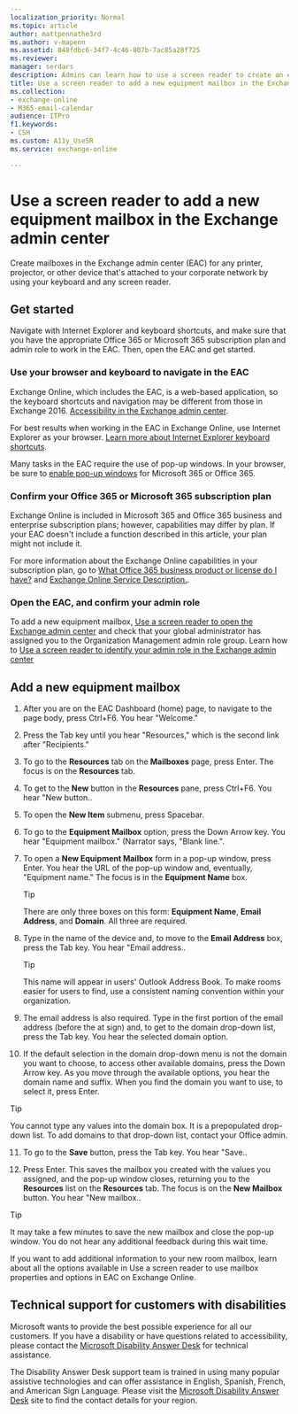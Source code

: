 ```yaml
---
localization_priority: Normal
ms.topic: article
author: mattpennathe3rd
ms.author: v-mapenn
ms.assetid: 848fdbc6-34f7-4c46-807b-7ac85a28f725
ms.reviewer: 
manager: serdars
description: Admins can learn how to use a screen reader to create an equipment mailbox in the Exchange admin center (EAC) in Exchange Online.
title: Use a screen reader to add a new equipment mailbox in the Exchange admin center
ms.collection: 
- exchange-online
- M365-email-calendar
audience: ITPro
f1.keywords:
- CSH
ms.custom: A11y_UseSR
ms.service: exchange-online

---
```


# Use a screen reader to add a new equipment mailbox in the Exchange admin center

Create mailboxes in the Exchange admin center (EAC) for any printer, projector, or other device that's attached to your corporate network by using your keyboard and any screen reader.

## Get started

Navigate with Internet Explorer and keyboard shortcuts, and make sure that you have the appropriate Office 365 or Microsoft 365 subscription plan and admin role to work in the EAC. Then, open the EAC and get started.

### Use your browser and keyboard to navigate in the EAC

Exchange Online, which includes the EAC, is a web-based application, so the keyboard shortcuts and navigation may be different from those in Exchange 2016. [Accessibility in the Exchange admin center](accessibility-in-exchange-admin-center.md).

For best results when working in the EAC in Exchange Online, use Internet Explorer as your browser. [Learn more about Internet Explorer keyboard shortcuts](https://support.microsoft.com/help/17456/).

Many tasks in the EAC require the use of pop-up windows. In your browser, be sure to [enable pop-up windows](https://support.microsoft.com/help/17479) for Microsoft 365 or Office 365.

### Confirm your Office 365 or Microsoft 365 subscription plan

Exchange Online is included in Microsoft 365 and Office 365 business and enterprise subscription plans; however, capabilities may differ by plan. If your EAC doesn't include a function described in this article, your plan might not include it.

For more information about the Exchange Online capabilities in your subscription plan, go to [What Office 365 business product or license do I have?](https://support.microsoft.com/office/f8ab5e25-bf3f-4a47-b264-174b1ee925fd) and [Exchange Online Service Description.](https://docs.microsoft.com/office365/servicedescriptions/exchange-online-service-description/exchange-online-service-description).

### Open the EAC, and confirm your admin role

To add a new equipment mailbox, [Use a screen reader to open the Exchange admin center](use-screen-reader-to-open-exchange-admin-center.md) and check that your global administrator has assigned you to the Organization Management admin role group. Learn how to [Use a screen reader to identify your admin role in the Exchange admin center](use-screen-reader-to-identify-admin-role-in-exchange-admin-center.md)

## Add a new equipment mailbox

1. After you are on the EAC Dashboard (home) page, to navigate to the page body, press Ctrl+F6. You hear "Welcome."

2. Press the Tab key until you hear "Resources," which is the second link after "Recipients."

3. To go to the **Resources** tab on the **Mailboxes** page, press Enter. The focus is on the **Resources** tab.

4. To get to the **New** button in the **Resources** pane, press Ctrl+F6. You hear "New button..

5. To open the **New Item** submenu, press Spacebar.

6. To go to the **Equipment Mailbox** option, press the Down Arrow key. You hear "Equipment mailbox." (Narrator says, "Blank line.".

7. To open a **New Equipment Mailbox** form in a pop-up window, press Enter. You hear the URL of the pop-up window and, eventually, "Equipment name." The focus is in the **Equipment Name** box.

   > [!TIP]
   > There are only three boxes on this form: **Equipment Name**, **Email Address**, and **Domain**. All three are required.

8. Type in the name of the device and, to move to the **Email Address** box, press the Tab key. You hear "Email address..

   > [!TIP]
   > This name will appear in users' Outlook Address Book. To make rooms easier for users to find, use a consistent naming convention within your organization.

9. The email address is also required. Type in the first portion of the email address (before the at sign) and, to get to the domain drop-down list, press the Tab key. You hear the selected domain option.

10. If the default selection in the domain drop-down menu is not the domain you want to choose, to access other available domains, press the Down Arrow key. As you move through the available options, you hear the domain name and suffix. When you find the domain you want to use, to select it, press Enter.

   > [!TIP]
   > You cannot type any values into the domain box. It is a prepopulated drop-down list. To add domains to that drop-down list, contact your Office admin.

11. To go to the **Save** button, press the Tab key. You hear "Save..

12. Press Enter. This saves the mailbox you created with the values you assigned, and the pop-up window closes, returning you to the **Resources** list on the **Resources** tab. The focus is on the **New Mailbox** button. You hear "New mailbox..

   > [!TIP]
   > It may take a few minutes to save the new mailbox and close the pop-up window. You do not hear any additional feedback during this wait time.

If you want to add additional information to your new room mailbox, learn about all the options available in Use a screen reader to use mailbox properties and options in EAC on Exchange Online.

## Technical support for customers with disabilities

Microsoft wants to provide the best possible experience for all our customers. If you have a disability or have questions related to accessibility, please contact the [Microsoft Disability Answer Desk](https://www.microsoft.com/Accessibility/disability-answer-desk) for technical assistance.

The Disability Answer Desk support team is trained in using many popular assistive technologies and can offer assistance in English, Spanish, French, and American Sign Language. Please visit the [Microsoft Disability Answer Desk](https://www.microsoft.com/Accessibility/disability-answer-desk) site to find the contact details for your region.
